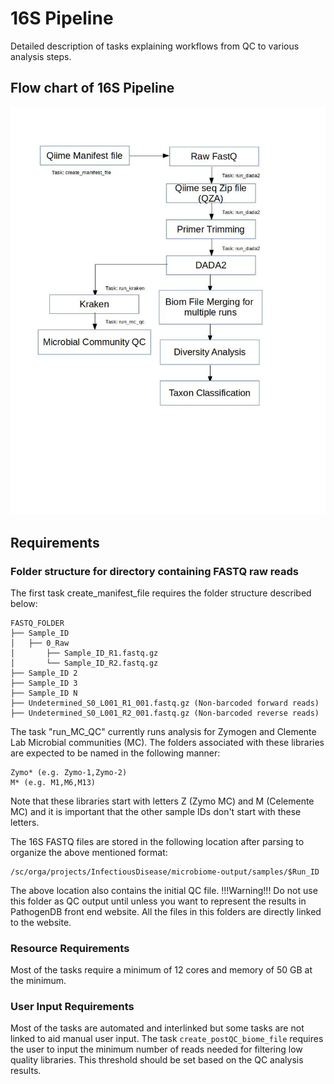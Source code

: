 # 16S Pipeline 

Detailed description of tasks explaining workflows from QC to various analysis steps. 

## Flow chart of 16S Pipeline 

![16s_rake_pipeline.png](https://github.com/ajaybabu27/microbiome_pdb_pipeline/blob/master/docs/16s_rake_pipeline.jpg)

## Requirements

### Folder structure for directory containing FASTQ raw reads 

The first task create_manifest_file requires the folder structure described below:
```
FASTQ_FOLDER
├── Sample_ID
│   ├── 0_Raw 
│       ├── Sample_ID_R1.fastq.gz 
│       └── Sample_ID_R2.fastq.gz 
├── Sample_ID 2
├── Sample_ID 3
├── Sample_ID N
├── Undetermined_S0_L001_R1_001.fastq.gz (Non-barcoded forward reads) 
├── Undetermined_S0_L001_R2_001.fastq.gz (Non-barcoded reverse reads) 
```
The task "run_MC_QC" currently runs analysis for Zymogen and Clemente Lab Microbial communities (MC). The folders associated with these libraries are
expected to be named in the following manner:
```
Zymo* (e.g. Zymo-1,Zymo-2)
M* (e.g. M1,M6,M13)
```
Note that these libraries start with letters Z (Zymo MC) and M (Celemente MC) and it is important that the other sample IDs don't start with these letters. 

The 16S FASTQ files are stored in the following location after parsing to organize the above mentioned format:
```
/sc/orga/projects/InfectiousDisease/microbiome-output/samples/$Run_ID
```
The above location also contains the initial QC file. 
!!!Warning!!! Do not use this folder as QC output until unless you want to represent the results in PathogenDB front end website. All the files in this folders are directly linked to the website. 


### Resource Requirements

Most of the tasks require a minimum of 12 cores and memory of 50 GB at the minimum.


### User Input Requirements

Most of the tasks are automated and interlinked but some tasks are not linked to aid manual user input. The task `create_postQC_biome_file` 
requires the user to input the minimum number of reads needed for filtering low quality libraries. This threshold should be set based on the QC analysis results. 





   
